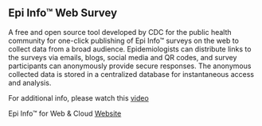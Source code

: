 <H2>Epi Info™ Web Survey</H2>

A free and open source tool developed by CDC for the public health community for one-click publishing of Epi Info™ surveys on the web to collect data from a broad audience. Epidemiologists can distribute links to the surveys via emails, blogs, social media and QR codes, and survey participants can anonymously provide secure responses. The anonymous collected data is stored in a centralized database for instantaneous access and analysis.

For additional info, please watch this [video](https://www.youtube.com/watch?v=xCVlaGumXAo)

Epi Info™ for Web & Cloud [Website](https://www.cdc.gov/epiinfo/cloud.html)
